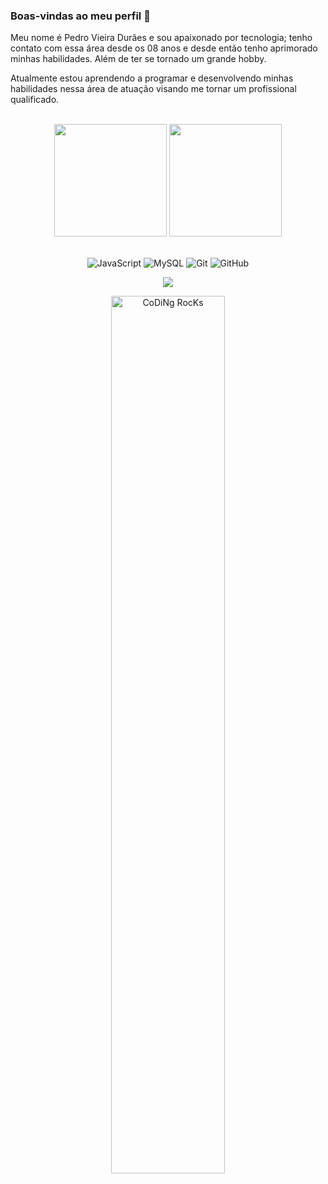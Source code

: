 ### Boas-vindas ao meu perfil 👋

Meu nome é Pedro Vieira Durães e sou apaixonado por tecnologia; tenho contato com essa área desde os 08 anos e desde então tenho aprimorado minhas habilidades. Além de ter se tornado um grande hobby.

Atualmente estou aprendendo a programar e desenvolvendo minhas habilidades nessa área de atuação visando me tornar um profissional qualificado.


<br>

<!-- GITHUB STATUS -->
<div align="center">
  <img height="180em" src="https://github-readme-stats.vercel.app/api?username=PedrohvDuraes&show_icons=true&theme=dracula&include_all_commits=true&count_private=true"/>
  <img height="180em" src="https://github-readme-stats.vercel.app/api/top-langs/?username=PedrohvDuraes&layout=compact&langs_count=10&theme=dracula"/>

  <!-- TEMAS: dark, radical, merko, gruvbox, tokyonight, onedark, cobalt, synthwave, highcontrast, dracula -->
</div>

<br>

<!-- TECNOLOGIAS -->
<div align="center">

![JavaScript](https://img.shields.io/badge/-JavaScript-black?style=flat-square&logo=javascript)
![MySQL](https://img.shields.io/badge/-MySQL-black?style=flat-square&logo=mysql)
![Git](https://img.shields.io/badge/-Git-black?style=flat-square&logo=git)
![GitHub](https://img.shields.io/badge/-GitHub-181717?style=flat-square&logo=github)

</div>

<!-- REDES SOCIAIS -->
<div align="center">

  
  ![](https://visitor-badge.glitch.me/badge?page_id=PedrohvDuraes)
</div>

<div align="center" width="50">

<img src="https://github.com/SP-XD/SP-XD/blob/main/images/dev-working_rounded.gif?raw=true" href="https://github.com/sp-xd" alt="CoDiNg RocKs"  width="60%"/><br> 
  
